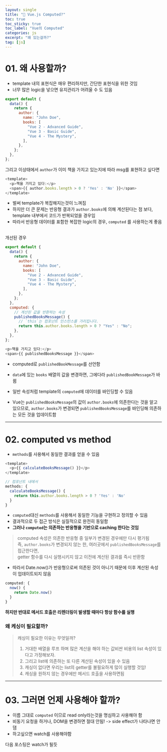 ```yaml
---
layout: single
title: "📝 Vue.js Computed?"
toc: true
toc_sticky: true
toc_label: "Vue의 Computed"
categories: js
excerpt: "왜 있는걸까?"
tag: [js]
---
```


# 01. 왜 사용할까?

- template 내의 표현식은 매우 편리하지만, 간단한 표현식을 위한 것임
- 너무 많은 logic을 넣으면 유지관리가 어려울 수 도 있음

```js
export default {
  data() {
    return {
      author: {
        name: "John Doe",
        books: [
          "Vue 2 - Advanced Guide",
          "Vue 3 - Basic Guide",
          "Vue 4 - The Mystery",
        ],
      },
    };
  },
};
```

그리고 이상태에서 `author`가 이미 책을 가지고 있는지에 따라 msg를 표현하고 싶다면

```js
<template>
  <p>책을 가지고 있다:</p>
  <span>{{ author.books.length > 0 ? 'Yes' : 'No' }}</span>
</template>
```

- 벌써 template가 복잡해지는것이 느껴짐
- 하지만 더 큰 문제는 반응형 결과가 `author.books`에 의해 계산된다는 점 보다, template 내부에서 코드가 반복되었을 경우임
- 따라서 반응형 데이터를 표함한 복잡한 logic의 경우, `computed` 를 사용하는게 좋음

<br> 개선된 경우

```js
export default {
  data() {
    return {
      author: {
        name: "John Doe",
        books: [
          "Vue 2 - Advanced Guide",
          "Vue 3 - Basic Guide",
          "Vue 4 - The Mystery",
        ],
      },
    };
  },
  computed: {
    // 계산된 값을 반환하는 속성
    publishedBooksMessage() {
      // `this`는 컴포넌트 인스턴스를 가리킵니다.
      return this.author.books.length > 0 ? "Yes" : "No";
    },
  },
};
```

```js
<p>책을 가지고 있다:</p>
<span>{{ publishedBooksMessage }}</span>
```

- computed로 `publishedBookMessage`를 선언함
- `data`에 있는 `books` 배열의 값을 변경하면, 그에다라 `publishedBookMessage`가 바뀜

- 일반 속성처럼 template의 `computed`에 데이터를 바인딩할 수 있음
- Vue는 `publishedBooksMessage`의 값이 `author.books`에 의존한다는 것을 알고 있으므로, `author.books`가 변경되면 `publishedBooksMessage`를 바인딩해 의존하는 모든 것을 업데이트함

---

# 02. computed vs method

- `methods`를 사용해서 동일한 결과를 얻을 수 있음

```js
<template>
  <p>{{ calculateBooksMessage() }}</p>
</template>
```

```js
// 컴포넌트 내에서
methods: {
  calculateBooksMessage() {
    return this.author.books.length > 0 ? 'Yes' : 'No'
  }
}
```

- `computed`대신 `methods`를 사용해서 동일한 기능을 구현하고 정의할 수 있음
- 결과적으로 두 접근 방식은 실질적으로 완전히 동일함
- **그러나 `computed`는 의존하는 반응형을 기반으로 caching 한다는 것임**

> computed 속성은 의존한 반응형 중 일부가 변경된 경우에만 다시 평가됨 <br>
> 즉, `author.books`가 변경되지 않는 한, 여러곳에서 `publishedBooksMessage`를 접근한다면,<br> getter 함수를 다시 실행시키지 않고
> 이전에 계산된 결과를 즉시 반환함

- 따라서 Date.now()가 반응형으로써 의존된 것이 아니기 때문에 이후 계산된 속성이 업데이트되지 않음

```js
computed: {
  now() {
    return Date.now()
  }
}
```

**하지만 반대로 메서드 호출은 리렌더링이 발생할 때마다 항상 함수를 실행**

### **왜 케싱이 필요할까?**

> 캐싱이 필요한 이유는 무엇일까?
>
> 1. 거대한 배열을 루프 하며 많은 계산을 해야 하는 값비싼 비용의 list 속성이 있다고 가정해보자.
> 2. 그리고 list에 의존하는 또 다른 계산된 속성이 있을 수 있음
> 3. 캐싱이 없다면 우리는 list의 getter를 불필요하게 많이 실행할 것임!
> 4. 캐싱을 원하지 않는 경우에만 메서드 호출을 사용하면됨

---

# 03. 그러면 언제 사용해야 할까?

- 이름 그대로 `computed` 이므로 read only라는것을 명심하고 사용해야 함
- 비동기 요청을 하거나, DOM을 변경하면 절대 안됨! -> side effect가 나타나면 안댐
- 하고싶으면 watch를 사용해야함

다음 포스팅은 watch가 될듯
